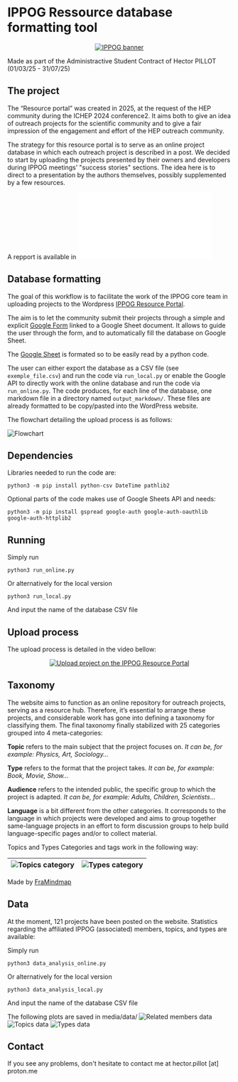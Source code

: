 # IPPOG Ressource database formatting tool

<p align="center">
  <a href="https://ippog-resources-portal.web.cern.ch/">
    <img src="media/banner_IPPOG.png" alt="IPPOG banner">
  </a>
</p>

Made as part of the Administractive Student Contract of Hector PILLOT  (01/03/25 - 31/07/25)

## The project
The “Resource portal” was created in 2025, at the request of the HEP community during the ICHEP
2024 conference2. It aims both to give an idea of outreach projects for the scientific community and
to give a fair impression of the engagement and effort of the HEP outreach community.

The strategy for this resource portal is to serve as an online project database in which each outreach project is described in a post. We decided to start by uploading the projects presented by their owners and developers during IPPOG meetings’ "success stories" sections. The idea here is to direct to a presentation by the authors themselves, possibly supplemented by a few resources. 

A repport is available in ![Guidelines](Repport/IPPOG_Guidelines.pdf)

## Database formatting

The goal of this workflow is to facilitate the work of the IPPOG core team in uploading projects to the Wordpress [IPPOG Resource Portal](https://ippog-resources-portal.web.cern.ch/).

The aim is to let the community submit their projects through a simple and explicit [Google Form](https://forms.gle/tp2t45JroU8sFffH9) linked to a Google Sheet document. It allows to guide the user through the form, and to automatically fill the database on Google Sheet.

The [Google Sheet](https://docs.google.com/spreadsheets/d/1x_SdxdlHwG8chH77WqrTAAgijY2XBY3nPIi2p3TKqzs/edit?usp=sharing) is formated so to be easily read by a python code.

The user can either export the database as a CSV file (see `exemple_file.csv`) and run the code via `run_local.py` or enable the Google API to directly work with the online database and run the code via `run_online.py`. The code produces, for each line of the database, one markdown file in a directory named `output_markdown/`. These files are already formatted to be copy/pasted into the WordPress website.

The flowchart detailing the upload process is as follows:

![Flowchart](media/Flowchart.svg)

## Dependencies
Libraries needed to run the code are: 

```
python3 -m pip install python-csv DateTime pathlib2
```

Optional parts of the code makes use of Google Sheets API and needs:
```
python3 -m pip install gspread google-auth google-auth-oauthlib google-auth-httplib2
```

## Running

Simply run 
```
python3 run_online.py
```

Or alternatively for the local version

```
python3 run_local.py
```
And input the name of the database CSV file


## Upload process
The upload process is detailed in the video bellow: 

<p align="center">
  <a href="https://www.youtube.com/watch?v=OQ6QYBG_MYU">
    <img src="https://img.youtube.com/vi/OQ6QYBG_MYU/0.jpg" alt="Upload project on the IPPOG Resource Portal">
  </a>
</p>

## Taxonomy
The website aims to function as an online repository for outreach projects, serving as a resource hub. Therefore, it’s essential to arrange these projects, and considerable work has gone into defining a taxonomy for classifying them. The final taxonomy finally stabilized with 25 categories grouped into 4 meta-categories:

**Topic** refers to the main subject that the project focuses on.
*It can be, for example: Physics, Art, Sociology...*

**Type** refers to the format that the project takes.
*It can be, for example: Book, Movie, Show...*

**Audience** refers to the intended public, the specific group to which the project is adapted.
*It can be, for example: Adults, Children, Scientists...*

**Language** is a bit different from the other categories. It corresponds to the language in which
projects were developed and aims to group together same-language projects in an effort to form
discussion groups to help build language-specific pages and/or to collect material.

Topics and Types Categories and tags work in the following way:

| ![Topics category](media/Topics_category.svg) | ![Types category](media/Types_category.svg) |
| - | - |

Made by [FraMindmap](https://framindmap.org/abc/en/)

## Data
At the moment, 121 projects have been posted on the website. Statistics regarding the affiliated IPPOG (associated) members, topics, and types are available:

Simply run 
```
python3 data_analysis_online.py
```

Or alternatively for the local version

```
python3 data_analysis_local.py
```
And input the name of the database CSV file

The following plots are saved in media/data/
![Related members data](media/data/Related_members.svg)
![Topics data](media/data/topics.svg)
![Types data](media/data/types.svg)

## Contact
If you see any problems, don't hesitate to contact me at hector.pillot [at] proton.me
